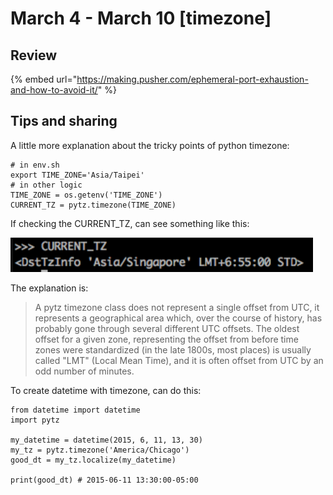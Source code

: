 # March 4 - March 10 \[timezone\]

## Review

{% embed url="https://making.pusher.com/ephemeral-port-exhaustion-and-how-to-avoid-it/" %}



## Tips and sharing

A little more explanation about the tricky points of python timezone:

```text
# in env.sh
export TIME_ZONE='Asia/Taipei'
# in other logic
TIME_ZONE = os.getenv('TIME_ZONE') 
CURRENT_TZ = pytz.timezone(TIME_ZONE)
```

If checking the CURRENT\_TZ, can see something like this:

![](../.gitbook/assets/image%20%286%29.png)

The explanation is:

> A pytz timezone class does not represent a single offset from UTC, it represents a geographical area which, over the course of history, has probably gone through several different UTC offsets. The oldest offset for a given zone, representing the offset from before time zones were standardized \(in the late 1800s, most places\) is usually called "LMT" \(Local Mean Time\), and it is often offset from UTC by an odd number of minutes.

To create datetime with timezone, can do this:

```text
from datetime import datetime
import pytz

my_datetime = datetime(2015, 6, 11, 13, 30)
my_tz = pytz.timezone('America/Chicago')    
good_dt = my_tz.localize(my_datetime)

print(good_dt) # 2015-06-11 13:30:00-05:00
```

